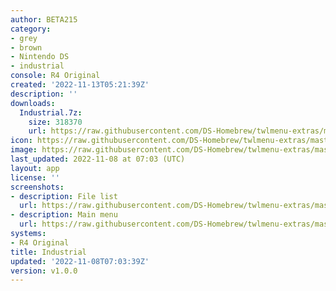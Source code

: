 ```yaml
---
author: BETA215
category:
- grey
- brown
- Nintendo DS
- industrial
console: R4 Original
created: '2022-11-13T05:21:39Z'
description: ''
downloads:
  Industrial.7z:
    size: 318370
    url: https://raw.githubusercontent.com/DS-Homebrew/twlmenu-extras/master/_nds/TWiLightMenu/r4menu/themes/Industrial.7z
icon: https://raw.githubusercontent.com/DS-Homebrew/twlmenu-extras/master/unistore/icons/r4.png
image: https://raw.githubusercontent.com/DS-Homebrew/twlmenu-extras/master/unistore/icons/r4.png
last_updated: 2022-11-08 at 07:03 (UTC)
layout: app
license: ''
screenshots:
- description: File list
  url: https://raw.githubusercontent.com/DS-Homebrew/twlmenu-extras/master/_nds/TWiLightMenu/r4menu/themes/meta/Industrial/screenshots/file-list.png
- description: Main menu
  url: https://raw.githubusercontent.com/DS-Homebrew/twlmenu-extras/master/_nds/TWiLightMenu/r4menu/themes/meta/Industrial/screenshots/main-menu.png
systems:
- R4 Original
title: Industrial
updated: '2022-11-08T07:03:39Z'
version: v1.0.0
---
```

